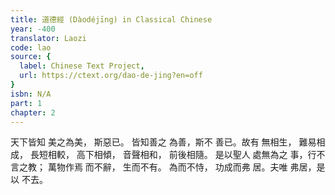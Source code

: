 ```yaml
---
title: 道德經 (Dàodéjīng) in Classical Chinese
year: -400
translator: Laozi
code: lao
source: {
  label: Chinese Text Project,
  url: https://ctext.org/dao-de-jing?en=off
}
isbn: N/A
part: 1
chapter: 2
---
```

天下皆知
美之為美，
斯惡已。
皆知善之
為善，斯不
善已。故有
無相生，
難易相成，
長短相較，
高下相傾，
音聲相和，
前後相隨。
是以聖人
處無為之
事，行不
言之教；
萬物作焉
而不辭，
生而不有。
為而不恃，
功成而弗
居。夫唯
弗居，是以
不去。